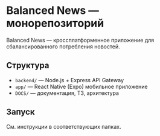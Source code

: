 # Balanced News — монорепозиторий

Balanced News — кроссплатформенное приложение для сбалансированного потребления новостей.

## Структура

- `backend/` — Node.js + Express API Gateway
- `app/` — React Native (Expo) мобильное приложение
- `DOCS/` — документация, ТЗ, архитектура

## Запуск

См. инструкции в соответствующих папках. 